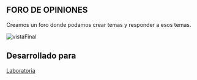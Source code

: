 ## FORO DE OPINIONES

Creamos un foro donde podamos crear temas y responder a esos temas.

![vistaFinal](assets/img/readme1.png)


## Desarrollado para
[Laboratoria](http://laboratoria.la)
